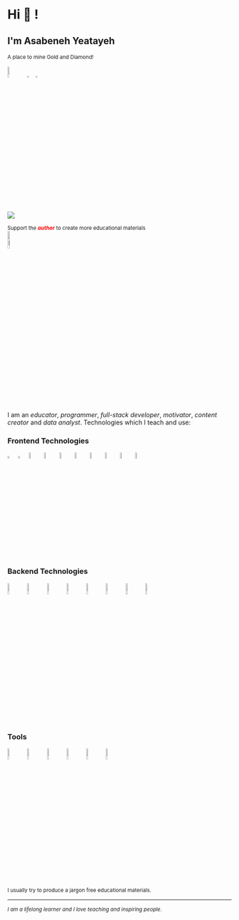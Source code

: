 # Hi 👋 !

## I'm Asabeneh Yeatayeh
<small>A place to mine Gold and Diamond! </small>

<div>
<a href="https://www.linkedin.com/in/asabeneh" target="_blank"><img src='./images/linkedin.svg' alt='LinkedIn' width="8%"></a>
<a href="https://twitter.com/Asabeneh" target="_blank"><img src='./images/twitter.svg' alt='Twitter' width="3%" title='@Asabeneh'></a>
<a href="https://www.youtube.com/channel/UCM4xOopkYiPwJqyKsSqL9mw" target="_blank"><img src='./images/youtube.svg' alt='YouTube' width="3%"></a>

![](https://komarev.com/ghpvc/?username=asabeneh&color=green)

</div>

<div>
  <small>Support the <strong><em style ="color:red;">author</em></strong> to create more educational materials</small> <br />  
<a href = "https://www.paypal.me/asabeneh"><img src='./images/paypal_lg.png' alt='Paypal Logo' style="width:10%"/></a>
</div>

I am an _educator_, _programmer_, _full-stack developer_, _motivator_, _content creator_ and _data analyst_.
Technologies which I teach and use:

### Frontend Technologies

<div>
  <img src ="./images/html-5.svg" alt="HTML5 logo" width="4%" title='HTML5'/>
  <img src ="./images/css-3.svg" alt="CSS3 logo" width="4%" title='CSS3'/>
  <img src ="./images/bootstrap.svg" alt="Bootstrap logo" width="6%" title='Bootstrap'/>
  <img src ="./images/sass.svg" alt="Sass logo" width="6%" title='Sass'/>
  <img src ="./images/javascript.svg" alt="JavaScript logo" width="6%" title='JavaScript'/>
  <img src ="./images/es6.svg" alt="ES6 logo" width="6%" title='ES6'/>
  <img src ="./images/d3.svg" alt="D3 logo" width="6%" title='D3.js'/>
  <img src ="./images/react.svg" alt="react logo" width="6%" title='React'/>
  <img src ="./images/redux.svg" alt="redux logo" width="6%" title='Redux'/>
  <img src ="./images/gatsby.svg" alt="Gatsby logo" width="6%" title='Gatsby'/>
<div> 

### Backend Technologies

<div>
  <img src ="./images/nodejs.svg" alt="Node logo" width="8%" title='Nodejs'/>
  <img src ="./images/express.svg" alt="express logo" width="8%" title='Express'/>
  <img src ="./images/mongodb.svg" alt="D3 logo" width="8%" title='MongoDB'/>
  <img src ="./images/mysql.svg" alt="mysql logo" width="8%" title='MYSQL'/>
  <img src ="./images/sqlite.svg" alt="sqlite logo" width="8%" title='sqlite'/>
  <img src ="./images/python.svg" alt="Python logo" width="8%" title='Python'/>
  <img src ="./images/flask.svg" alt="Flask logo" width="8%" title='Flask'/>
  <img src ="./images/django.svg" alt="Django logo" width="8%" title='Django'/>
</div>

### Tools

<div>
  <img src ="./images/figma.svg" alt="Figma logo" width="8%" title='Figma'/>
  <img src ="./images/visual-studio-code.svg" alt="VS Code logo" width="8%" title='Visual Studio Code'/>
  <img src ="./images/git.svg" alt="Git logo" width="8%" title='Git'/>
  <img src ="./images/eslint.svg" alt="ESLint logo" width="8%" title='ESLint'/>
  <img src ="./images/webpack.svg" alt="Webpack logo" width="8%" title='Webpack'/>
  <img src ="./images/nodemon.svg" alt="Nodemon logo" width="8%" title='Nodemon'/> 
</div>

<small>
 I usually try to produce a jargon free educational materials.
</small>

<!-- ## Tech Stacks
- MEEN Stack
- MERN Stack
- JAM Stack
- MRF Stack
 -->

---
<small> _I am a lifelong learner and I love teaching and inspiring people_. </small>
